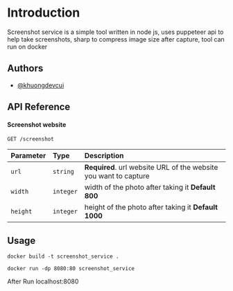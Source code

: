 # Introduction
Screenshot service is a simple tool written in node js, uses puppeteer api to help take screenshots, sharp to compress image size after capture, tool can run on docker


## Authors
- [@khuongdevcui](https://www.facebook.com/KhuongLaptop)


## API Reference

#### Screenshot website

```http
GET /screenshot
```

| Parameter | Type     | Description                |
| :-------- | :------- | :------------------------- |
| `url` | `string` | **Required**. url website URL of the website you want to capture|
| `width` | `integer` |width of the photo after taking it **Default 800**|
| `height` | `integer` |height of the photo after taking it **Default 1000**|


## Usage

```docker
docker build -t screenshot_service .
```
```docker
docker run -dp 8080:80 screenshot_service
```
After Run localhost:8080